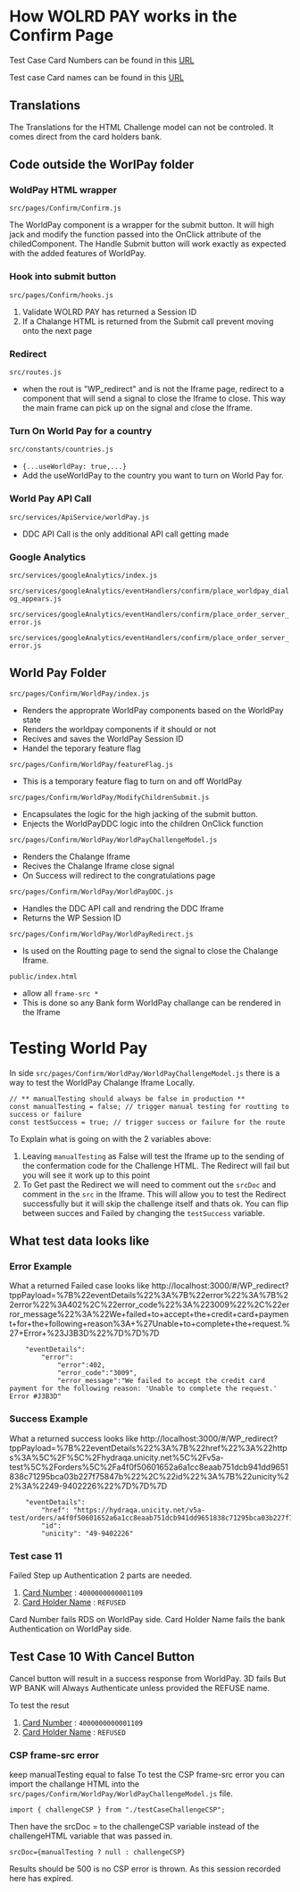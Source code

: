 # How WOLRD PAY works in the Confirm Page

Test Case Card Numbers can be found in this [URL](https://developerengine.fisglobal.com/apis/wpg/directintegration/cardinalsecuretest#testing)

Test case Card names can be found in this [URL](https://developerengine.fisglobal.com/apis/wpg/reference/testvalues)

## Translations

The Translations for the HTML Challenge model can not be controled. It comes direct from the card holders bank.

## Code outside the WorlPay folder

### WoldPay HTML wrapper

`src/pages/Confirm/Confirm.js`

The WorldPay component is a wrapper for the submit button. It will high jack and modify the function passed into the OnClick attribute of the chiledComponent. The Handle Submit button will work exactly as expected with the added features of WorldPay.

### Hook into submit button

`src/pages/Confirm/hooks.js`

1. Validate WOLRD PAY has returned a Session ID
2. If a Chalange HTML is returned from the Submit call prevent moving onto the next page

### Redirect

`src/routes.js`

-   when the rout is "WP_redirect" and is not the Iframe page, redirect to a component that will send a signal to close the Iframe to close. This way the main frame can pick up on the signal and close the Iframe.

### Turn On World Pay for a country

`src/constants/countries.js`

-   `{...useWorldPay: true,...}`
-   Add the useWorldPay to the country you want to turn on World Pay for.

### World Pay API Call

`src/services/ApiService/worldPay.js`

-   DDC API Call is the only additional API call getting made

### Google Analytics

`src/services/googleAnalytics/index.js`

`src/services/googleAnalytics/eventHandlers/confirm/place_worldpay_dialog_appears.js`

`src/services/googleAnalytics/eventHandlers/confirm/place_order_server_error.js`

`src/services/googleAnalytics/eventHandlers/confirm/place_order_server_error.js`

## World Pay Folder

`src/pages/Confirm/WorldPay/index.js`

-   Renders the approprate WorldPay components based on the WorldPay state
-   Renders the worldpay components if it should or not
-   Recives and saves the WorldPay Session ID
-   Handel the teporary feature flag

`src/pages/Confirm/WorldPay/featureFlag.js`

-   This is a temporary feature flag to turn on and off WorldPay

`src/pages/Confirm/WorldPay/ModifyChildrenSubmit.js`

-   Encapsulates the logic for the high jacking of the submit button.
-   Enjects the WorldPayDDC logic into the children OnClick function

`src/pages/Confirm/WorldPay/WorldPayChallengeModel.js`

-   Renders the Chalange Iframe
-   Recives the Chalange Iframe close signal
-   On Success will redirect to the congratulations page

`src/pages/Confirm/WorldPay/WorldPayDDC.js`

-   Handles the DDC API call and rendring the DDC Iframe
-   Returns the WP Session ID

`src/pages/Confirm/WorldPay/WorldPayRedirect.js`

-   Is used on the Routting page to send the signal to close the Chalange Iframe.

`public/index.html`

-   allow all `frame-src *`
-   This is done so any Bank form WorldPay challange can be rendered in the Iframe

# Testing World Pay

In side `src/pages/Confirm/WorldPay/WorldPayChallengeModel.js` there is a way to test the WorldPay Chalange Iframe Locally.

```
// ** manualTesting should always be false in production **
const manualTesting = false; // trigger manual testing for routting to success or failure
const testSuccess = true; // trigger success or failure for the route
```

To Explain what is going on with the 2 variables above:

1. Leaving `manualTesting` as False will test the Iframe up to the sending of the confermation code for the Challenge HTML. The Redirect will fail but you will see it work up to this point
1. To Get past the Redirect we will need to comment out the `srcDoc` and comment in the `src` in the Iframe. This will allow you to test the Redirect successfully but it will skip the challenge itself and thats ok. You can flip between succes and Failed by changing the `testSuccess` variable.

## What test data looks like

### Error Example

What a returned Failed case looks like
http://localhost:3000/#/WP_redirect?tppPayload=%7B%22eventDetails%22%3A%7B%22error%22%3A%7B%22error%22%3A402%2C%22error_code%22%3A%223009%22%2C%22error_message%22%3A%22We+failed+to+accept+the+credit+card+payment+for+the+following+reason%3A+%27Unable+to+complete+the+request.%27+Error+%23J3B3D%22%7D%7D%7D

```
    "eventDetails":
        "error":
            "error":402,
            "error_code":"3009",
            "error_message":"We failed to accept the credit card payment for the following reason: 'Unable to complete the request.' Error #J3B3D"
```

### Success Example

What a returned success looks like
http://localhost:3000/#/WP_redirect?tppPayload=%7B%22eventDetails%22%3A%7B%22href%22%3A%22https%3A%5C%2F%5C%2Fhydraqa.unicity.net%5C%2Fv5a-test%5C%2Forders%5C%2Fa4f0f50601652a6a1cc8eaab751dcb941dd9651838c71295bca03b227f75847b%22%2C%22id%22%3A%7B%22unicity%22%3A%2249-9402226%22%7D%7D%7D

```
    "eventDetails":
        "href": "https://hydraqa.unicity.net/v5a-test/orders/a4f0f50601652a6a1cc8eaab751dcb941dd9651838c71295bca03b227f75847b"
        "id":
        "unicity": "49-9402226"
```

### Test case 11

Failed Step up Authentication
2 parts are needed.

1. [Card Number](https://developerengine.fisglobal.com/apis/wpg/directintegration/cardinalsecuretest#testing) : `4000000000001109`
2. [Card Holder Name](https://developerengine.fisglobal.com/apis/wpg/reference/testvalues) : `REFUSED`

Card Number fails RDS on WorldPay side.
Card Holder Name fails the bank Authentication on WorldPay side.

## Test Case 10 With Cancel Button

Cancel button will result in a success response from WorldPay.
3D fails But WP BANK will Always Authenticate unless provided the REFUSE name.

To test the resut

1. [Card Number](https://developerengine.fisglobal.com/apis/wpg/directintegration/cardinalsecuretest#testing) : `4000000000001109`
2. [Card Holder Name](https://developerengine.fisglobal.com/apis/wpg/reference/testvalues) : `REFUSED`

### CSP frame-src error

keep manualTesting equal to false
To test the CSP frame-src error you can import the challange HTML into the `src/pages/Confirm/WorldPay/WorldPayChallengeModel.js` file.

```
import { challengeCSP } from "./testCaseChallengeCSP";
```

Then have the srcDoc = to the challengeCSP variable instead of the challengeHTML variable that was passed in.

```
srcDoc={manualTesting ? null : challengeCSP}
```

Results should be 500 is no CSP error is thrown. As this session recorded here has expired.
